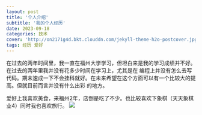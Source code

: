 ```yaml
---
layout: post
title: '个人介绍'
subtitle: '我的个人经历'
date: 2023-09-18
categories: 技术
cover: 'http://on2171g4d.bkt.clouddn.com/jekyll-theme-h2o-postcover.jpg'
tags: 经历 爱好
---
```


在过去的两年时间里，我一直在福州大学学习，但坦白来是我的学习成绩并不好。在过去的两年里我并没有花多少时间在学习上，尤其是在
编程上并没有怎么去写代码。期末速成一下不会挂科就好。在未来希望在这个方面可以有一个比较大的提高。但就目前而言并没有什么出彩
的地方。

爱好上我喜欢美食，来福州2年，店倒是吃了不少。也比较喜欢下象棋（天天象棋业4）同时我也喜欢旅行。
![](http://on2171g4d.bkt.clouddn.com/jekyll-theme-h2o-realhome.jpg)
